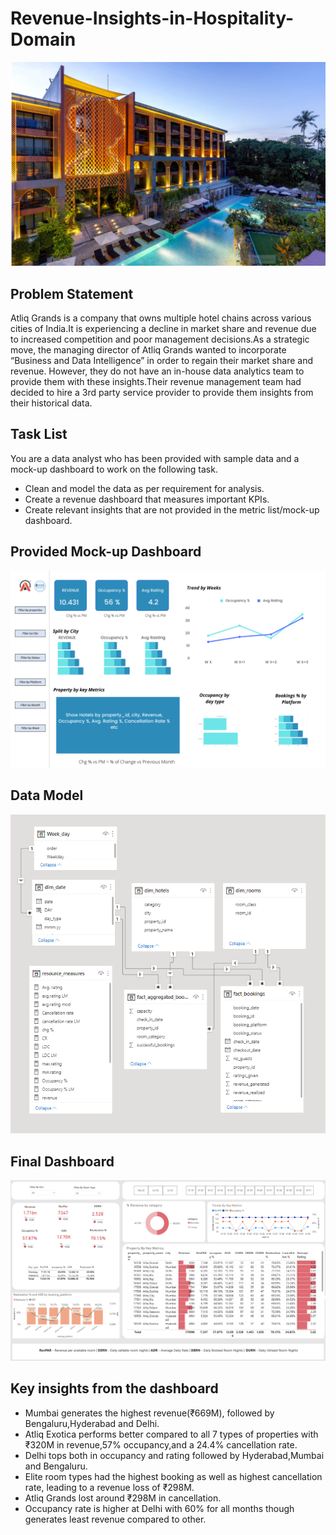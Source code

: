 # Revenue-Insights-in-Hospitality-Domain

![Image Alt](https://github.com/Nagarjun-Singh-R-U/Revenue-Insights-in-Hospitality-Domain/blob/2fab3726f18f1517c51f21596dd30738e3a57189/Datasets/Atliq%20Grands.png)

## Problem Statement

Atliq Grands is a company that owns multiple hotel chains across various cities of India.It is experiencing a decline in market share and revenue due to increased competition and poor management decisions.As a strategic move, the managing director of Atliq Grands wanted to incorporate “Business and Data Intelligence” in order to regain their market share and revenue. However, they do not have an in-house data analytics team to provide them with these insights.Their revenue management team had decided to hire a 3rd party service provider to provide them insights from their historical data.

## Task List

You are a data analyst who has been provided with sample data and a mock-up dashboard to work on the following task.
* Clean and model the data as per requirement for analysis.
* Create a revenue dashboard that measures important KPIs.
* Create relevant insights that are not provided in the metric list/mock-up dashboard.

## Provided Mock-up Dashboard

![Image Alt](https://github.com/Nagarjun-Singh-R-U/Revenue-Insights-in-Hospitality-Domain/blob/ec62227d758b003427b9d121c78b3dcf7510c074/mock%20up%20dashboard_atliq%20grands.png)

## Data Model

![Image Alt](https://github.com/Nagarjun-Singh-R-U/Revenue-Insights-in-Hospitality-Domain/blob/7ac109308e8343bfff9cd880105cc9d255e0330d/data_model.png)

## Final Dashboard

![image Alt](https://github.com/Nagarjun-Singh-R-U/Revenue-Insights-in-Hospitality-Domain/blob/328c18a0ce45d5000de7f81aa1fc8cd68e534c3c/Dashboard.png)


## Key insights from the dashboard
* Mumbai generates the highest revenue(₹669M), followed by Bengaluru,Hyderabad and Delhi.
* Atliq Exotica performs better compared to all 7 types of properties with ₹320M in revenue,57% occupancy,and a 24.4% cancellation rate.
* Delhi tops both in occupancy and rating followed by Hyderabad,Mumbai and Bengaluru.
* Elite room types had the highest booking as well as highest cancellation rate, leading to a revenue loss of ₹298M.
* Atliq Grands lost around ₹298M in cancellation.
* Occupancy rate is higher at Delhi with 60% for all months though generates least revenue compared to other.
